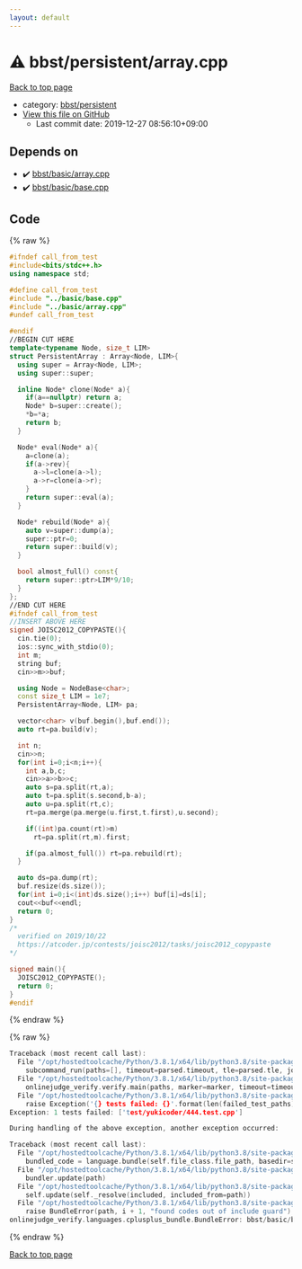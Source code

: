 ```yaml
---
layout: default
---
```


<!-- mathjax config similar to math.stackexchange -->
<script type="text/javascript" async
  src="https://cdnjs.cloudflare.com/ajax/libs/mathjax/2.7.5/MathJax.js?config=TeX-MML-AM_CHTML">
</script>
<script type="text/x-mathjax-config">
  MathJax.Hub.Config({
    TeX: { equationNumbers: { autoNumber: "AMS" }},
    tex2jax: {
      inlineMath: [ ['$','$'] ],
      processEscapes: true
    },
    "HTML-CSS": { matchFontHeight: false },
    displayAlign: "left",
    displayIndent: "2em"
  });
</script>

<script type="text/javascript" src="https://cdnjs.cloudflare.com/ajax/libs/jquery/3.4.1/jquery.min.js"></script>
<script src="https://cdn.jsdelivr.net/npm/jquery-balloon-js@1.1.2/jquery.balloon.min.js" integrity="sha256-ZEYs9VrgAeNuPvs15E39OsyOJaIkXEEt10fzxJ20+2I=" crossorigin="anonymous"></script>
<script type="text/javascript" src="../../../assets/js/copy-button.js"></script>
<link rel="stylesheet" href="../../../assets/css/copy-button.css" />


# :warning: bbst/persistent/array.cpp

<a href="../../../index.html">Back to top page</a>

* category: <a href="../../../index.html#9c18e90622c99f987841c06d60e235e9">bbst/persistent</a>
* <a href="{{ site.github.repository_url }}/blob/master/bbst/persistent/array.cpp">View this file on GitHub</a>
    - Last commit date: 2019-12-27 08:56:10+09:00




## Depends on

* :heavy_check_mark: <a href="../basic/array.cpp.html">bbst/basic/array.cpp</a>
* :heavy_check_mark: <a href="../basic/base.cpp.html">bbst/basic/base.cpp</a>


## Code

<a id="unbundled"></a>
{% raw %}
```cpp
#ifndef call_from_test
#include<bits/stdc++.h>
using namespace std;

#define call_from_test
#include "../basic/base.cpp"
#include "../basic/array.cpp"
#undef call_from_test

#endif
//BEGIN CUT HERE
template<typename Node, size_t LIM>
struct PersistentArray : Array<Node, LIM>{
  using super = Array<Node, LIM>;
  using super::super;

  inline Node* clone(Node* a){
    if(a==nullptr) return a;
    Node* b=super::create();
    *b=*a;
    return b;
  }

  Node* eval(Node* a){
    a=clone(a);
    if(a->rev){
      a->l=clone(a->l);
      a->r=clone(a->r);
    }
    return super::eval(a);
  }

  Node* rebuild(Node* a){
    auto v=super::dump(a);
    super::ptr=0;
    return super::build(v);
  }

  bool almost_full() const{
    return super::ptr>LIM*9/10;
  }
};
//END CUT HERE
#ifndef call_from_test
//INSERT ABOVE HERE
signed JOISC2012_COPYPASTE(){
  cin.tie(0);
  ios::sync_with_stdio(0);
  int m;
  string buf;
  cin>>m>>buf;

  using Node = NodeBase<char>;
  const size_t LIM = 1e7;
  PersistentArray<Node, LIM> pa;

  vector<char> v(buf.begin(),buf.end());
  auto rt=pa.build(v);

  int n;
  cin>>n;
  for(int i=0;i<n;i++){
    int a,b,c;
    cin>>a>>b>>c;
    auto s=pa.split(rt,a);
    auto t=pa.split(s.second,b-a);
    auto u=pa.split(rt,c);
    rt=pa.merge(pa.merge(u.first,t.first),u.second);

    if((int)pa.count(rt)>m)
      rt=pa.split(rt,m).first;

    if(pa.almost_full()) rt=pa.rebuild(rt);
  }

  auto ds=pa.dump(rt);
  buf.resize(ds.size());
  for(int i=0;i<(int)ds.size();i++) buf[i]=ds[i];
  cout<<buf<<endl;
  return 0;
}
/*
  verified on 2019/10/22
  https://atcoder.jp/contests/joisc2012/tasks/joisc2012_copypaste
*/

signed main(){
  JOISC2012_COPYPASTE();
  return 0;
}
#endif

```
{% endraw %}

<a id="bundled"></a>
{% raw %}
```cpp
Traceback (most recent call last):
  File "/opt/hostedtoolcache/Python/3.8.1/x64/lib/python3.8/site-packages/onlinejudge_verify/main.py", line 186, in main
    subcommand_run(paths=[], timeout=parsed.timeout, tle=parsed.tle, jobs=parsed.jobs)
  File "/opt/hostedtoolcache/Python/3.8.1/x64/lib/python3.8/site-packages/onlinejudge_verify/main.py", line 64, in subcommand_run
    onlinejudge_verify.verify.main(paths, marker=marker, timeout=timeout, tle=tle, jobs=jobs)
  File "/opt/hostedtoolcache/Python/3.8.1/x64/lib/python3.8/site-packages/onlinejudge_verify/verify.py", line 133, in main
    raise Exception('{} tests failed: {}'.format(len(failed_test_paths), [str(path.relative_to(pathlib.Path.cwd())) for path in failed_test_paths]))
Exception: 1 tests failed: ['test/yukicoder/444.test.cpp']

During handling of the above exception, another exception occurred:

Traceback (most recent call last):
  File "/opt/hostedtoolcache/Python/3.8.1/x64/lib/python3.8/site-packages/onlinejudge_verify/docs.py", line 347, in write_contents
    bundled_code = language.bundle(self.file_class.file_path, basedir=self.cpp_source_path)
  File "/opt/hostedtoolcache/Python/3.8.1/x64/lib/python3.8/site-packages/onlinejudge_verify/languages/cplusplus.py", line 63, in bundle
    bundler.update(path)
  File "/opt/hostedtoolcache/Python/3.8.1/x64/lib/python3.8/site-packages/onlinejudge_verify/languages/cplusplus_bundle.py", line 182, in update
    self.update(self._resolve(included, included_from=path))
  File "/opt/hostedtoolcache/Python/3.8.1/x64/lib/python3.8/site-packages/onlinejudge_verify/languages/cplusplus_bundle.py", line 151, in update
    raise BundleError(path, i + 1, "found codes out of include guard")
onlinejudge_verify.languages.cplusplus_bundle.BundleError: bbst/basic/base.cpp: line 5: found codes out of include guard

```
{% endraw %}

<a href="../../../index.html">Back to top page</a>

